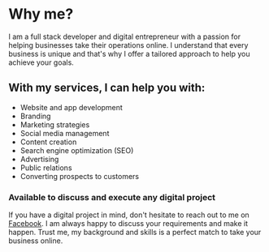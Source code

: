# Why me?
I am a full stack developer and digital entrepreneur with a passion for helping businesses take their operations online. I understand that every business is unique and that's why I offer a tailored approach to help you achieve your goals.

## With my services, I can help you with: 
- Website and app development
- Branding
- Marketing strategies
- Social media management
- Content creation
- Search engine optimization (SEO)
- Advertising
- Public relations
- Converting prospects to customers
### Available to discuss and execute any digital project
If you have a digital project in mind, don't hesitate to reach out to me on [Facebook](https://facebook.com/realmranshuman). I am always happy to discuss your requirements and make it happen. Trust me, my background and skills is a perfect match to take your business online.
